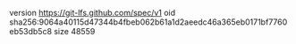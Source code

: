 version https://git-lfs.github.com/spec/v1
oid sha256:9064a40115d47344b4fbeb062b61a1d2aeedc46a365eb0171bf7760eb53db5c8
size 48559
